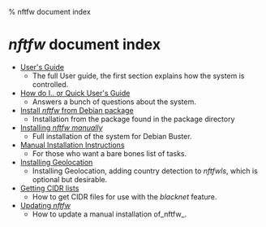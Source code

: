 % nftfw document index
# _nftfw_ document index
- [User's Guide](Users_Guide.md)
  - The full User guide, the first section explains how the system is controlled.
- [How do I.. or Quick User's Guide](How_do_I.md)
  - Answers a bunch of questions about the system.
- [Install _nftfw_ from Debian package](Debian_package_install.md)
  - Installation from the package found in the package directory
- [Installing _nftfw manually_](Installation.md)
  - Full installation of the system for Debian Buster.
- [Manual Installation Instructions](Installation-Instructions.md)
  - For those who want a bare bones list of tasks.
- [Installing Geolocation](Installing-GeoLocation.md)
  - Installing Geolocation, adding country detection to _nftfwls_, which is optional but desirable.
- [Getting CIDR lists](Getting-cidr-lists.md)
  - How to get CIDR files for use with the _blacknet_ feature.
- [Updating _nftfw_](Updating-nftfw.md)
  - How to update a manual installation of_nftfw_.
